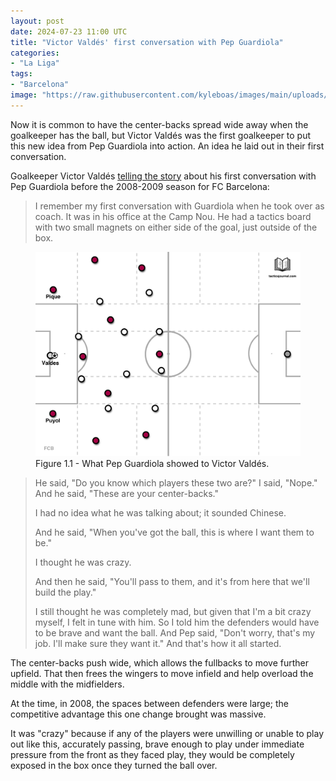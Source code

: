 ```yaml
---
layout: post
date: 2024-07-23 11:00 UTC
title: "Victor Valdés' first conversation with Pep Guardiola"
categories:
- "La Liga"
tags:
- "Barcelona"
image: "https://raw.githubusercontent.com/kyleboas/images/main/uploads/2024/07/13/Image-13Jul2024_01:23:47.png"
--- 
```


Now it is common to have the center-backs spread wide away when the goalkeeper has the ball, but Victor Valdés was the first goalkeeper to put this new idea from Pep Guardiola into action. An idea he laid out in their first conversation.

<!---more---> 

Goalkeeper Victor Valdés [telling the story](https://x.com/h3uno_/status/1810319241599762701?s=46&t=YC8lQJTh43E_mBQW40Ct2g) about his first conversation with Pep Guardiola before the 2008-2009 season for FC Barcelona:

> I remember my first conversation with Guardiola when he took over as coach. It was in his office at the Camp Nou. He had a tactics board with two small magnets on either side of the goal, just outside of the box. 

<figure>
    <img src="https://raw.githubusercontent.com/kyleboas/images/main/uploads/2024/07/13/Image-13Jul2024_01:27:43.png">
    <figcaption>Figure 1.1 - What Pep Guardiola showed to Victor Valdés.</figcaption>
</figure>

> He said, "Do you know which players these two are?" I said, "Nope." And he said, "These are your center-backs." 
> 
> I had no idea what he was talking about; it sounded Chinese.
> 
> And he said, "When you've got the ball, this is where I want them to be."
> 
> I thought he was crazy. 
> 
> And then he said, "You'll pass to them, and it's from here that we'll build the play."
> 
> I still thought he was completely mad, but given that I'm a bit crazy myself, I felt in tune with him. So I told him the defenders would have to be brave and want the ball. And Pep said, "Don't worry, that's my job. I'll make sure they want it." And that's how it all started.

The center-backs push wide, which allows the fullbacks to move further upfield. That then frees the wingers to move infield and help overload the middle with the midfielders. 

At the time, in 2008, the spaces between defenders were large; the competitive advantage this one change brought was massive. 

It was "crazy" because if any of the players were unwilling or unable to play out like this, accurately passing, brave enough to play under immediate pressure from the front as they faced play, they would be completely exposed in the box once they turned the ball over. 
